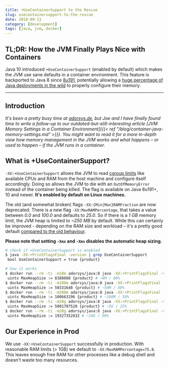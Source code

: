 ```yaml
---
title: +UseContainerSupport to the Rescue
slug: usecontainersupport-to-the-rescue
date: 2019-09-11
category: [development]
tags: [java, jvm, docker]
---
```


## TL;DR: How the JVM Finally Plays Nice with Containers

Java 10 introduced `+UseContainerSupport` (enabled by default) which makes the JVM use sane defaults in a container environment. This feature is backported to Java 8 since [8u191](https://www.oracle.com/technetwork/java/javase/8u191-relnotes-5032181.html#JDK-8146115), potentially allowing a [huge percentage of Java deployments in the wild](https://snyk.io/blog/jvm-ecosystem-report-2018/) to properly configure their memory.
<!--more-->

---

## Introduction

_It's been a pretty busy time at [adorsys.de](https://adorsys.de), but Joe and I have finally found time to write a follow-up to our outdated-but-still-interesting article [JVM Memory Settings in a Container Environment]({{< ref "/blog/container-java-memory-settings.md" >}}). You might want to read it for a more in-depth view how memory management in the JVM works and what happens – or used to happen – if the JVM runs in a container._

## What is +UseContainerSupport?

`-XX:+UseContainerSupport` allows the JVM to read [cgroup limits](https://en.wikipedia.org/wiki/Cgroups) like available CPUs and RAM from the host machine and configure itself accordingly. Doing so allows the JVM to die with an `OutOfMemoryError` instead of the container being killed. The flag is available on Java 8u191+, 10 and newer. **It's enabled by default on Linux machines.**

The old (and somewhat broken) flags `-XX:{Min|Max}RAMFraction` are now deprecated. There is a new flag `-XX:MaxRAMPercentage`, that takes a value between _0.0_ and _100.0_ and defaults to _25.0_. So if there is a _1 GB_ memory limit, the JVM heap is limited to _~250 MB_ by default. While this can certainly be improved - depending on the RAM size and workload – it's a pretty good default [compared to the old behaviour](https://medium.com/adorsys/jvm-memory-settings-in-a-container-environment-64b0840e1d9e).

**Please note that setting `-Xmx` and `-Xms` disables the automatic heap sizing.**

```sh
# check if +UseContainerSupport is enabled
$ java -XX:+PrintFlagsFinal -version | grep UseContainerSupport
 bool UseContainerSupport = true {product}

# how it works
$ docker run --rm -ti -m10m adorsys/java:8 java -XX:+PrintFlagsFinal -version | grep MaxHeapSize
 uintx MaxHeapSize := 8388608 {product} # ~8M / 80%
$ docker run --rm -ti -m100m adorsys/java:8 java -XX:+PrintFlagsFinal -version | grep MaxHeapSize
 uintx MaxHeapSize := 50331648 {product} # ~50M / 50%
$ docker run --rm -ti -m200m adorsys/java:8 java -XX:+PrintFlagsFinal -version | grep MaxHeapSize
 uintx MaxHeapSize := 100663296 {product} # ~100M / 50%
$ docker run --rm -ti -m20g adorsys/java:8 java -XX:+PrintFlagsFinal -version | grep MaxHeapSize
 uintx MaxHeapSize := 5001707520 {product} # ~5G / 25%
$ docker run --rm -ti -m20g adorsys/java:8 java -XX:+PrintFlagsFinal -XX:MaxRAMPercentage=90.0 -version | grep MaxHeapSize
 uintx MaxHeapSize := 19327352832 # ~19G / 90%
```

## Our Experience in Prod

We use `-XX:+UseContainerSupport` successfully in production. With reasonable RAM limits (> 1GB) we default to `-XX:MaxRAMPercentage=75.0`. This leaves enough free RAM for other processes like a debug shell and doesn't waste too many resources.
